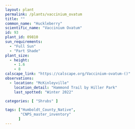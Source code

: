 ```yaml
---
layout: plant                                                              
permalink: /plants/vaccinium_ovatum
title: ""
common_name: "Huckleberry" 
scientific_name: "Vaccinium Ovatum"
id: 93
plant_id: 09810
sun_requirements:
  - "Full Sun"
  - "Part Shade"
plant_size:
  - height: 
    - 1.6
    - 8
calscape_link: "https://calscape.org/Vaccinium-ovatum-()"
observations: 
  - location: "McKinleyville"
    location_detail: "Hammond Trail by Hiller Park" 
    last_spotted: "Winter 2022"

categories: [ "Shrubs" ]

tags: ["Humboldt_County_Native",
       "CNPS_master_inventory"
      ]
---
```



